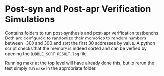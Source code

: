 # Post-syn and Post-apr Verification Simulations
Contains folders to run post-synthesis and post-apr verification testbenchs. Both are configured to randomize their memories to random numbers between -300 and 300 and sort the first 30 addresses by value. A python script checks that the memory is indeed sorted and can be verfied by opening the `BUBBLE_SORT_RESULT.log` file.

Running make at the top level will have already done this, but to rerun the test simply run `make` in the appropriate folder. 